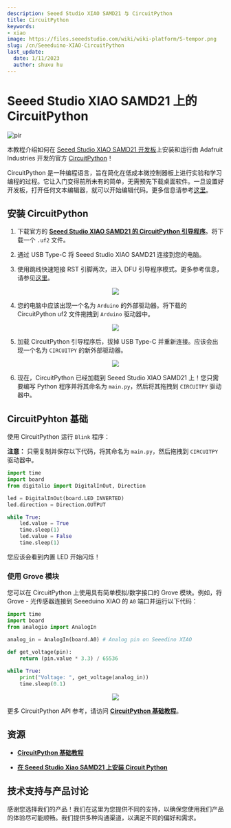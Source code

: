 ```yaml
---
description: Seeed Studio XIAO SAMD21 与 CircuitPython
title: CircuitPython
keywords:
- xiao
image: https://files.seeedstudio.com/wiki/wiki-platform/S-tempor.png
slug: /cn/Seeeduino-XIAO-CircuitPython
last_update:
  date: 1/11/2023
  author: shuxu hu
---
```


# Seeed Studio XIAO SAMD21 上的 CircuitPython

<!-- ![](https://files.seeedstudio.com/wiki/Circuitpython-XIAO/XIAO-CP.png) -->
  <p style={{textAlign: 'center'}}><img src="https://files.seeedstudio.com/wiki/Circuitpython-XIAO/XIAO-CP.png" alt="pir" width={600} height="auto" /></p>

本教程介绍如何在 [Seeed Studio XIAO SAMD21 开发板](https://www.seeedstudio.com/Seeeduino-XIAO-Arduino-Microcontroller-SAMD21-Cortex-M0+-p-4426.html)上安装和运行由 Adafruit Industries 开发的官方 [CircuitPython](https://circuitpython.org/)！

CircuitPython 是一种编程语言，旨在简化在低成本微控制器板上进行实验和学习编程的过程。它让入门变得前所未有的简单，无需预先下载桌面软件。一旦设置好开发板，打开任何文本编辑器，就可以开始编辑代码。更多信息请参考[这里](https://learn.adafruit.com/welcome-to-circuitpython/what-is-circuitpython)。

## 安装 CircuitPython

1. 下载官方的 [**Seeed Studio XIAO SAMD21 的 CircuitPython 引导程序**](https://circuitpython.org/board/seeeduino_xiao/)。将下载一个 `.uf2` 文件。

2. 通过 USB Type-C 将 Seeed Studio XIAO SAMD21 连接到您的电脑。

3. 使用跳线快速短接 RST 引脚两次，进入 DFU 引导程序模式。更多参考信息，请参见[这里](https://wiki.seeedstudio.com/cn/Seeeduino-XIAO/#reset)。

<div align="center"><img src="https://files.seeedstudio.com/wiki/Seeeduino-XIAO/img/XIAO-reset.gif" /></div>


4. 您的电脑中应该出现一个名为 `Arduino` 的外部驱动器。将下载的 CircuitPython uf2 文件拖拽到 `Arduino` 驱动器中。

<div align="center"><img src="https://files.seeedstudio.com/wiki/Circuitpython-XIAO/df2.png" /></div>


5. 加载 CircuitPython 引导程序后，拔掉 USB Type-C 并重新连接。应该会出现一个名为 `CIRCUITPY` 的新外部驱动器。

<div align="center"><img src="https://files.seeedstudio.com/wiki/Circuitpython-XIAO/df2-2.png" /></div>

6. 现在，CircuitPython 已经加载到 Seeed Studio XIAO SAMD21 上！您只需要编写 Python 程序并将其命名为 `main.py`，然后将其拖拽到 `CIRCUITPY` 驱动器中。

## CircuitPyhton 基础

使用 CircuitPython 运行 `Blink` 程序：

**注意：** 只需复制并保存以下代码，将其命名为 `main.py`，然后拖拽到 `CIRCUITPY` 驱动器中。

```py
import time
import board
from digitalio import DigitalInOut, Direction

led = DigitalInOut(board.LED_INVERTED)
led.direction = Direction.OUTPUT

while True:
    led.value = True
    time.sleep(1)
    led.value = False
    time.sleep(1)
```

您应该会看到内置 LED 开始闪烁！

### 使用 Grove 模块

您可以在 CircuitPython 上使用具有简单模拟/数字接口的 Grove 模块。例如，将 Grove - 光传感器连接到 Seeeduino XIAO 的 `A0` 端口并运行以下代码：

```py
import time
import board
from analogio import AnalogIn

analog_in = AnalogIn(board.A0) # Analog pin on Seeedino XIAO

def get_voltage(pin):
    return (pin.value * 3.3) / 65536
 
while True:
    print("Voltage: ", get_voltage(analog_in))
    time.sleep(0.1)
```

<div align="center"><img src="https://files.seeedstudio.com/wiki/Circuitpython-XIAO/CP.png" /></div>


更多 CircuitPython API 参考，请访问 [**CircuitPython 基础教程**](https://learn.adafruit.com/circuitpython-essentials/circuitpython-essentials)。

## 资源

- [**CircuitPython 基础教程**](https://learn.adafruit.com/circuitpython-essentials/circuitpython-essentials)

- [**在 Seeed Studio Xiao SAMD21 上安装 Circuit Python**](https://makeandymake.github.io/2020/05/02/installing-circuitpython-on-seeeduino-xiao.html)

## 技术支持与产品讨论


感谢您选择我们的产品！我们在这里为您提供不同的支持，以确保您使用我们产品的体验尽可能顺畅。我们提供多种沟通渠道，以满足不同的偏好和需求。

<div class="button_tech_support_container">
<a href="https://forum.seeedstudio.com/" class="button_forum"></a> 
<a href="https://www.seeedstudio.com/contacts" class="button_email"></a>
</div>

<div class="button_tech_support_container">
<a href="https://discord.gg/eWkprNDMU7" class="button_discord"></a> 
<a href="https://github.com/Seeed-Studio/wiki-documents/discussions/69" class="button_discussion"></a>
</div>
